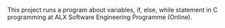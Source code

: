 This project runs a program about variables, if, else, while statement in C programming at ALX Software Engineering Programme (Online).
